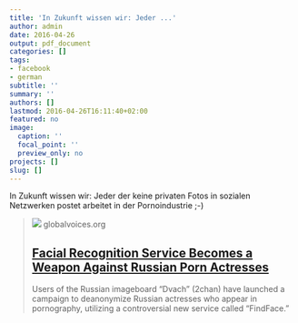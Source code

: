 ```yaml
---
title: 'In Zukunft wissen wir: Jeder ...'
author: admin
date: 2016-04-26
output: pdf_document
categories: []
tags:
- facebook
- german
subtitle: ''
summary: ''
authors: []
lastmod: 2016-04-26T16:11:40+02:00
featured: no
image:
  caption: ''
  focal_point: ''
  preview_only: no
projects: []
slug: []
---
```

In Zukunft wissen wir: Jeder der keine privaten Fotos in sozialen Netzwerken postet arbeitet in der Pornoindustrie ;-)
> [![](https://globalvoices.org/wp-content/uploads/2016/04/c015b0b2fb1421-800x450.jpg)](https://globalvoices.org/2016/04/22/facial-recognition-service-becomes-a-weapon-against-russian-porn-actresses/)
> globalvoices.org
> ## [Facial Recognition Service Becomes a Weapon Against Russian Porn Actresses](https://globalvoices.org/2016/04/22/facial-recognition-service-becomes-a-weapon-against-russian-porn-actresses/)
>
>Users of the Russian imageboard “Dvach” (2chan) have launched a campaign to deanonymize Russian actresses who appear in pornography, utilizing a controversial new service called “FindFace.”

